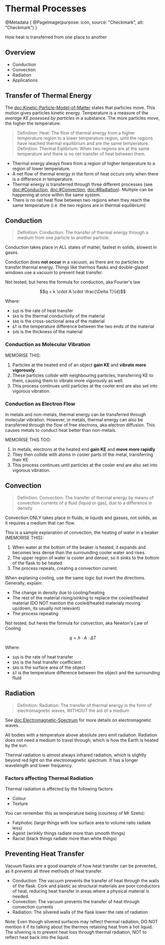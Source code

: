 # Thermal Processes

@Metadata {
    @PageImage(purpose: icon, source: "Checkmark", alt: "Checkmark")
}

How heat is transferred from one place to another

## Overview
- Conduction
- Convection
- Radiation
- Applications

## Transfer of Thermal Energy

The <doc:Kinetic-Particle-Model-of-Matter> states that particles move. This motion gives particles 
kinetic energy. Temperature is a measure of the _average KE posessed by particles_ in a substance.
The more particles move, the higher the temperature.

> Definition: Heat: The flow of thermal energy from a higher temperature region to a lower temperature 
region, until the regions have reached thermal equilibrium and are the same temperature.
> Definition: Thermal Eqilibrium: When two regions are at the same temperature and there is no net 
transfer of heat between them.

- Thermal energy always flows from a region of higher temperature to a region of lower temperature.
- A net flow of thermal energy in the form of heat occurs only when there is a difference in 
temperature.
- Thermal energy is transferred through three different processes (see <doc:#Conduction>, 
<doc:#Convection>, <doc:#Radiation>). Multiple can be happening at once within the same system.
- There is no net heat flow between two regions when they reach the same temperature (i.e. the two 
regions are in thermal equilibrium)

## Conduction

> Definition: Conduction: The transfer of thermal energy through a medium from one particle to
another particle.

Conduction takes place in ALL states of matter, fastest in solids, slowest in gases.

Conduction does **not occur** in a vacuum, as there are no particles to transfer thermal energy.
Things like thermos flasks and double-glazed windows use a vacuum to prevent heat transfer.

Not tested, but heres the formula for conduction, aka Fourier's law
```math
q = k \cdot A \cdot \frac{\Delta T}{d}
```
Where:
- `$q$` is the rate of heat transfer
- `$k$` is the thermal conductivity of the material
- `$A$` is the cross-sectional area of the material
- `ΔT` is the temperature difference between the two ends of the material
- `$d$` is the thickness of the material

### Conduction as Molecular Vibration

MEMORISE THIS:
1. Particles at the heated end of an object **gain KE** and **vibrate more vigorously**.
2. These particles collide with neighbouring particles, transferring KE to them, causing them to
vibrate more vigorously as well.
3. This process continues until particles at the cooler end are also set into vigorous vibration.

### Conduction as Electron Flow
In metals and non-metals, thermal energy can be transferred through molecular vibration. However, in
metals, thermal energy can also be transferred through the flow of free electrons, aka electron 
diffusion. This causes metals to conduct heat better than non-metals.

MEMORISE THIS TOO:
1. In metals, electrons at the heated end **gain KE** and **move more rapidly**
2. They then collide with atoms in cooler parts of the metal, transferring their KE
3. This process continues until particles at the cooler end are also set into vigorous vibration.

## Convection

> Definition: Convection: The transfer of thermal energy by means of convection currents of a fluid
(liquid or gas), due to a difference in density

Convection ONLY takes place in fluids, ie liquids and gasses, not solids, as it requires a medium that
can flow.

This is a sample explanation of convection, the heating of water in a beaker (MEMORISE THIS):
1. When water at the bottom of the beaker is heated, it expands and becomes less dense than the 
surrounding cooler water and rises.
2. The upper region of water is cooler and denser, so it sinks to the bottom of the flask to be heated
3. The process repeats, creating a convection current.

When explaning cooling, use the same logic but invert the directions. Generally, explain:
- The change in density due to cooling/heating
- The rest of the material rising/sinking to replace the cooled/heated material (DO NOT mention the 
cooled/heated materialy moving up/down, its usually not relevant)
- The process repeating

Not tested, but heres the formula for convection, aka Newton's Law of Cooling
```math
q = h \cdot A \cdot \Delta T
```
Where:
- `$q$` is the rate of heat transfer
- `$h$` is the heat transfer coefficient
- `$A$` is the surface area of the object
- `ΔT` is the temperature difference between the object and the surrounding fluid

## Radiation

> Definition: Radiation: The transfer of thermal energy in the form of electromagnetic waves, WITHOUT
the aid of a medium

See <doc:Electromagnetic-Spectrum> for more details on electromagnetic waves.

All bodies with a temperature above absolute zero emit radiation. Radiation does not need a medium to
travel through, which is how the Earth is heated by the sun.

Thermal radiation is almost always infrared radiation, which is slightly beyond red light on the
electromagnetic spectrum. It has a longer wavelength and lower frequency.

### Factors affecting Thermal Radiation
Thermal radiation is affected by the following factors:
- Colour
- Texture

You can remember this as temperature being (courtesy of Mr Szeto):
- Fatphobic (large things with low surface area to volume ratio radiate less)
- Ageist (wrinkly things radiate more than smooth things)
- Racist (black things radiate more than white things)

## Preventing Heat Transfer

Vacuum flasks are a good example of how heat transfer can be prevented, as it prevents all three
methods of heat transfer.

- Conduction: The vacuum prevents the transfer of heat through the walls of the flask. Cork and plastic
as structural materials are poor conductors of heat, reducing heat transfer in areas where a physical 
material is needed.
- Convection: The vacuum prevents the transfer of heat through convection currents
- Radiation: The silvered walls of the flask lower the rate of radiation

Note: Even though silvered surfaces may reflect thermal radiation, DO NOT mention it if its talking 
about the thermos retaining heat from a hot liquid. The silvering is to prevent heat loss through
thermal radiation, NOT to reflect heat back into the liquid.